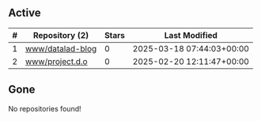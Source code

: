 ## Active
| # | Repository (2) | Stars | Last Modified |
| --- | --- | --- | --- |
| 1 | [www/datalad-blog](https://hub.datalad.org/www/datalad-blog) | 0 | 2025-03-18 07:44:03+00:00 |
| 2 | [www/project.d.o](https://hub.datalad.org/www/project.d.o) | 0 | 2025-02-20 12:11:47+00:00 |

## Gone
No repositories found!
